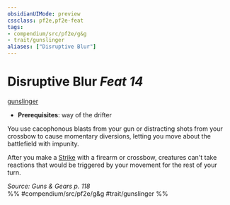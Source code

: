 ```yaml
---
obsidianUIMode: preview
cssclass: pf2e,pf2e-feat
tags:
- compendium/src/pf2e/g&g
- trait/gunslinger
aliases: ["Disruptive Blur"]
---
```

# Disruptive Blur  *Feat 14*  
[gunslinger](../../Rules/traits/gunslinger-g-g.md)  

- **Prerequisites**: way of the drifter

You use cacophonous blasts from your gun or distracting shots from your crossbow to cause momentary diversions, letting you move about the battlefield with impunity.

After you make a [Strike](../../Rules/actions/strike.md) with a firearm or crossbow, creatures can't take reactions that would be triggered by your movement for the rest of your turn.

*Source: Guns & Gears p. 118*  
%% #compendium/src/pf2e/g&g #trait/gunslinger %%